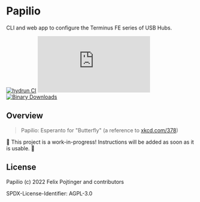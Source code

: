 # Papilio

CLI and web app to configure the Terminus FE series of USB Hubs.

[![hydrun CI](https://github.com/pojntfx/papilio/actions/workflows/hydrun.yaml/badge.svg)](https://github.com/pojntfx/papilio/actions/workflows/hydrun.yaml)
[![Matrix](https://img.shields.io/matrix/papilio:matrix.org)](https://matrix.to/#/#papilio:matrix.org?via=matrix.org)
[![Binary Downloads](https://img.shields.io/github/downloads/pojntfx/papilio/total?label=binary%20downloads)](https://github.com/pojntfx/papilio/releases)

## Overview

> Papilio: Esperanto for "Butterfly" (a reference to [xkcd.com/378](https://xkcd.com/378/))

🚧 This project is a work-in-progress! Instructions will be added as soon as it is usable. 🚧

## License

Papilio (c) 2022 Felix Pojtinger and contributors

SPDX-License-Identifier: AGPL-3.0
